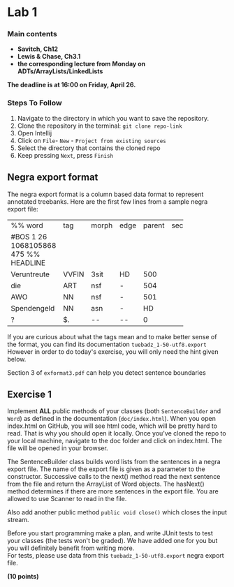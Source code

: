 # Lab 1

### Main contents
- **Savitch, Ch12**
- **Lewis & Chase, Ch3.1**
- **the corresponding lecture from Monday on ADTs/ArrayLists/LinkedLists**

**The deadline is at 16:00 on Friday, April 26.**

### Steps To Follow
1) Navigate to the directory in which you want to save the repository. 
2) Clone the repository in the terminal: ```git clone repo-link``` 
3) Open Intellij
4) Click on `File`- `New` - `Project from existing sources`
5) Select the directory that contains the cloned repo
6) Keep pressing `Next`, press `Finish`


## Negra export format

The negra export format is a column based data format to represent annotated 
treebanks.
Here are the first few lines from a sample negra export file: 

<table style="width:80%">
  <tr>
    <td>%% word</td>
    <td>tag</td>
    <td>morph</td>
    <td>edge</td>
    <td>parent</td>
    <td>secedge</td>
    <td>comment</td>
  </tr>
  <tr>
    <td>#BOS 1 26 1068105868 475 %% HEADLINE</td>
  </tr>
  <tr>
    <td>Veruntreute</td>
    <td>VVFIN</td>
    <td>3sit</td>
    <td>HD</td>
    <td>500</td>
  </tr>
  <tr>
    <td>die</td>
    <td>ART</td>
    <td>nsf</td>
    <td>-</td>
    <td>504</td>
  </tr>
  <tr>
    <td>AWO</td>
    <td>NN</td>
    <td>nsf</td>
    <td>-</td>
    <td>501</td>
  </tr>
  <tr>
    <td>Spendengeld</td>
    <td>NN</td>
    <td>asn</td>
    <td>-</td>
    <td>HD</td>
  </tr>
  <tr>
    <td>?</td>
    <td>$.</td>
    <td>--</td>
    <td>--</td>
    <td>0</td>
  </tr>
</table>

If you are curious about what the tags mean and to make better sense of the format, 
you can find its documentation `tuebadz_1-50-utf8.export`
However in order to do today's exercise, you will only need the hint given below.

Section 3 of `exformat3.pdf` can help you detect sentence boundaries

## Exercise 1
Implement **ALL** public methods of your classes (both `SentenceBuilder` and `Word`) as defined in the documentation 
(`doc/index.html`).
When you open index.html on GitHub, you will see html code, which will be pretty hard to read. 
That is why you should open it locally. Once you've cloned the repo to your local machine, navigate to the doc folder and click on index.html. The file will be 
opened in your browser.

The SentenceBuilder class builds word lists from the sentences in a negra export file. 
The name of the export file is given as a parameter to the constructor. Successive calls to the next() 
method read the next sentence from the file and return the ArrayList of Word objects. 
The hasNext() method determines if there are more sentences in the export file. You are allowed to use Scanner to read in the file. 

Also add another public method `public void close()` which closes the input stream.

Before you start programming make a plan, and write JUnit tests to test your classes (the tests won't be graded). We have added one for you but you will definitely benefit from writing more.
<br>For tests, please use data from this `tuebadz_1-50-utf8.export` negra export file.


**(10 points)**
